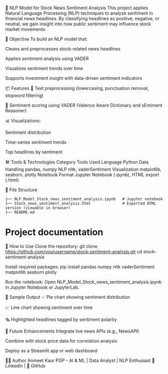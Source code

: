 📰 NLP Model for Stock News Sentiment Analysis
This project applies Natural Language Processing (NLP) techniques to analyze sentiment in financial news headlines. By classifying headlines as positive, negative, or neutral, we gain insight into how public sentiment may influence stock market movements.

🧠 Objective
To build an NLP model that:

Cleans and preprocesses stock-related news headlines

Applies sentiment analysis using VADER

Visualizes sentiment trends over time

Supports investment insight with data-driven sentiment indicators

📦 Features
🧹 Text preprocessing (lowercasing, punctuation removal, stopword filtering)

💬 Sentiment scoring using VADER (Valence Aware Dictionary and sEntiment Reasoner)

📊 Visualizations:

Sentiment distribution

Time-series sentiment trends

Top headlines by sentiment

🛠️ Tools & Technologies
Category	Tools Used
Language	Python
Data Handling	pandas, numpy
NLP	nltk, vaderSentiment
Visualization	matplotlib, seaborn, plotly
Notebook Format	Jupyter Notebook (.ipynb), HTML export (.html)

📁 File Structure
```
├── NLP_Model_Stock_news_sentiment_analysis.ipynb   # Jupyter notebook
├── Stock_news_sentiment_analysis.html              # Exported HTML version (viewable in browser)
├── README.md
```

# Project documentation
🚀 How to Use
Clone the repository:
git clone https://github.com/yourusername/stock-sentiment-analysis.git
cd stock-sentiment-analysis

Install required packages:
pip install pandas numpy nltk vaderSentiment matplotlib seaborn plotly

Run the notebook:
Open NLP_Model_Stock_news_sentiment_analysis.ipynb in Jupyter Notebook or JupyterLab.

🔮 Sample Output
✅ Pie chart showing sentiment distribution

📈 Line chart showing sentiment over time

🗞️ Highlighted headlines tagged by sentiment polarity

📌 Future Enhancements
Integrate live news APIs (e.g., NewsAPI)

Combine with stock price data for correlation analysis

Deploy as a Streamlit app or web dashboard

👩‍💻 Author
Anmeet Kaur
PGP - AI & ML | Data Analyst | NLP Enthusiast
🔗 LinkedIn | 🔗 GitHub

